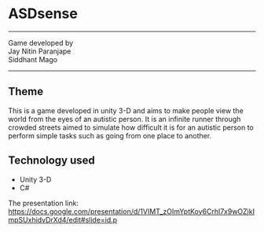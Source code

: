 # ASDsense
****
Game developed by</br>
Jay Nitin Paranjape</br>
Siddhant Mago </br>
****

## Theme
This is a game developed in unity 3-D and aims to make people view the world from the eyes of an autistic person. It is an infinite runner through crowded streets aimed to simulate how difficult it is for an autistic person to perform simple tasks such as going from one place to another. 

## Technology used
- Unity 3-D
- C#

The presentation link:
https://docs.google.com/presentation/d/1VIMT_zOImYptKoy6Crhl7x9wOZjkImpSUxhidvDrXd4/edit#slide=id.p
